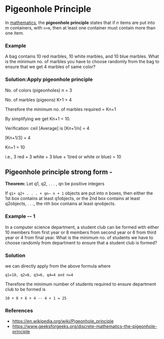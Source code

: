 # Pigeonhole Principle

In [mathematics](https://en.wikipedia.org/wiki/Mathematics), the **pigeonhole principle** states that if *n* items are put into *m* containers, with `n>m`, then at least one container must contain more than one item.

### Example

A bag contains 10 red marbles, 10 white marbles, and 10 blue marbles. What is the minimum no. of marbles you have to choose randomly from the bag to ensure that we get 4 marbles of same color?

### Solution:Apply pigeonhole principle

No. of colors (pigeonholes) n = 3

No. of marbles (pigeons) K+1 = 4

Therefore the minimum no. of marbles required = Kn+1

By simplifying we get Kn+1 = 10.

Verification: ceil [Average] is [Kn+1/n] = 4

[Kn+1/3] = 4

Kn+1 = 10

i.e., 3 red + 3 white + 3 blue + 1(red or white or blue) = 10

## Pigeonhole principle strong form -

**Theorem:** Let q1, q2, . . . , qn be positive integers

If `q1+ q2+ . . . + qn− n + 1` objects are put into n boxes, then either the 1st box contains at least q1objects, or the 2nd box contains at least q2objects, . . ., the nth box contains at least qnobjects.

### Example -- 1

In a computer science department, a student club can be formed with either 10 members from first year or 8 members from second year or 6 from third year or 4 from final year. What is the minimum no. of students we have to choose randomly from department to ensure that a student club is formed?

### Solution

we can directly apply from the above formula where

`q1=10, q2=8, q3=6, q4=4 and n=4`

Therefore the minimum number of students required to ensure department club to be formed is

`10 + 8 + 6 + 4 -- 4 + 1 = 25`

### References

- <https://en.wikipedia.org/wiki/Pigeonhole_principle>
- <https://www.geeksforgeeks.org/discrete-mathematics-the-pigeonhole-principle>
